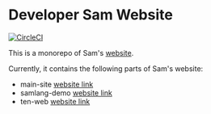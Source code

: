 # Developer Sam Website

[![CircleCI](https://circleci.com/gh/SamChou19815/website/tree/master.svg?style=svg)](https://circleci.com/gh/SamChou19815/website/tree/master)

This is a monorepo of Sam's [website](https://developersam.com).

Currently, it contains the following parts of Sam's website:

- main-site [website link](https://developersam.com)
- samlang-demo [website link](https://samlang-demo.developersam.com)
- ten-web [website link](https://ten.developersam.com)
